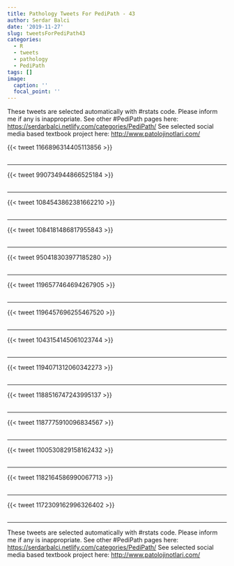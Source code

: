```yaml
---
title: Pathology Tweets For PediPath - 43
author: Serdar Balci
date: '2019-11-27'
slug: tweetsForPediPath43
categories:
  - R
  - tweets
  - pathology
  - PediPath
tags: []
image:
  caption: ''
  focal_point: ''
---
```



These tweets are selected automatically with #rstats code. Please inform me if any is inappropriate.
See other #PediPath pages here: https://serdarbalci.netlify.com/categories/PediPath/ 
See selected social media based textbook project here: http://www.patolojinotlari.com/

{{< tweet 1166896314405113856 >}}
<br>
<br>
<hr>
{{< tweet 990734944866525184 >}}
<br>
<br>
<hr>
{{< tweet 1084543862381662210 >}}
<br>
<br>
<hr>
{{< tweet 1084181486817955843 >}}
<br>
<br>
<hr>
{{< tweet 950418303977185280 >}}
<br>
<br>
<hr>
{{< tweet 1196577464694267905 >}}
<br>
<br>
<hr>
{{< tweet 1196457696255467520 >}}
<br>
<br>
<hr>
{{< tweet 1043154145061023744 >}}
<br>
<br>
<hr>
{{< tweet 1194071312060342273 >}}
<br>
<br>
<hr>
{{< tweet 1188516747243995137 >}}
<br>
<br>
<hr>
{{< tweet 1187775910096834567 >}}
<br>
<br>
<hr>
{{< tweet 1100530829158162432 >}}
<br>
<br>
<hr>
{{< tweet 1182164586990067713 >}}
<br>
<br>
<hr>
{{< tweet 1172309162996326402 >}}
<br>
<br>
<hr>


These tweets are selected automatically with #rstats code. Please inform me if any is inappropriate.
See other #PediPath pages here: https://serdarbalci.netlify.com/categories/PediPath/ 
See selected social media based textbook project here: http://www.patolojinotlari.com/
